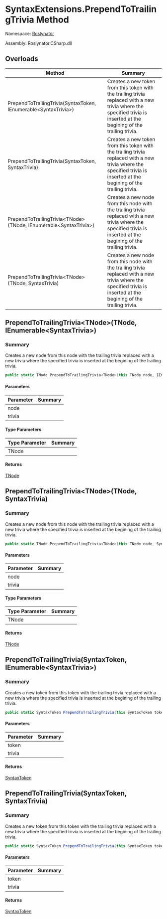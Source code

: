 # SyntaxExtensions\.PrependToTrailingTrivia Method

Namespace: [Roslynator](../../README.md)

Assembly: Roslynator\.CSharp\.dll

## Overloads

| Method | Summary |
| ------ | ------- |
| PrependToTrailingTrivia\(SyntaxToken, IEnumerable\<SyntaxTrivia>\) | Creates a new token from this token with the trailing trivia replaced with a new trivia where the specified trivia is inserted at the begining of the trailing trivia\. |
| PrependToTrailingTrivia\(SyntaxToken, SyntaxTrivia\) | Creates a new token from this token with the trailing trivia replaced with a new trivia where the specified trivia is inserted at the begining of the trailing trivia\. |
| PrependToTrailingTrivia\<TNode>\(TNode, IEnumerable\<SyntaxTrivia>\) | Creates a new node from this node with the trailing trivia replaced with a new trivia where the specified trivia is inserted at the begining of the trailing trivia\. |
| PrependToTrailingTrivia\<TNode>\(TNode, SyntaxTrivia\) | Creates a new node from this node with the trailing trivia replaced with a new trivia where the specified trivia is inserted at the begining of the trailing trivia\. |

## PrependToTrailingTrivia\<TNode>\(TNode, IEnumerable\<SyntaxTrivia>\)

### Summary

Creates a new node from this node with the trailing trivia replaced with a new trivia where the specified trivia is inserted at the begining of the trailing trivia\.

```csharp
public static TNode PrependToTrailingTrivia<TNode>(this TNode node, IEnumerable<SyntaxTrivia> trivia) where TNode : SyntaxNode
```

#### Parameters

| Parameter | Summary |
| --------- | ------- |
| node | |
| trivia | |

#### Type Parameters

| Type Parameter | Summary |
| -------------- | ------- |
| TNode | |

#### Returns

[TNode](../TNode/README.md)




## PrependToTrailingTrivia\<TNode>\(TNode, SyntaxTrivia\)

### Summary

Creates a new node from this node with the trailing trivia replaced with a new trivia where the specified trivia is inserted at the begining of the trailing trivia\.

```csharp
public static TNode PrependToTrailingTrivia<TNode>(this TNode node, SyntaxTrivia trivia) where TNode : SyntaxNode
```

#### Parameters

| Parameter | Summary |
| --------- | ------- |
| node | |
| trivia | |

#### Type Parameters

| Type Parameter | Summary |
| -------------- | ------- |
| TNode | |

#### Returns

[TNode](../TNode/README.md)




## PrependToTrailingTrivia\(SyntaxToken, IEnumerable\<SyntaxTrivia>\)

### Summary

Creates a new token from this token with the trailing trivia replaced with a new trivia where the specified trivia is inserted at the begining of the trailing trivia\.

```csharp
public static SyntaxToken PrependToTrailingTrivia(this SyntaxToken token, IEnumerable<SyntaxTrivia> trivia)
```

#### Parameters

| Parameter | Summary |
| --------- | ------- |
| token | |
| trivia | |

#### Returns

[SyntaxToken](https://docs.microsoft.com/en-us/dotnet/api/microsoft.codeanalysis.syntaxtoken)




## PrependToTrailingTrivia\(SyntaxToken, SyntaxTrivia\)

### Summary

Creates a new token from this token with the trailing trivia replaced with a new trivia where the specified trivia is inserted at the begining of the trailing trivia\.

```csharp
public static SyntaxToken PrependToTrailingTrivia(this SyntaxToken token, SyntaxTrivia trivia)
```

#### Parameters

| Parameter | Summary |
| --------- | ------- |
| token | |
| trivia | |

#### Returns

[SyntaxToken](https://docs.microsoft.com/en-us/dotnet/api/microsoft.codeanalysis.syntaxtoken)




